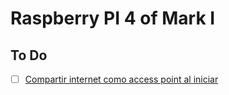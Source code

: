 # Raspberry PI 4 of Mark I

## To Do

- [ ] [Compartir internet como access point al iniciar](./RPI4_AP.md)
